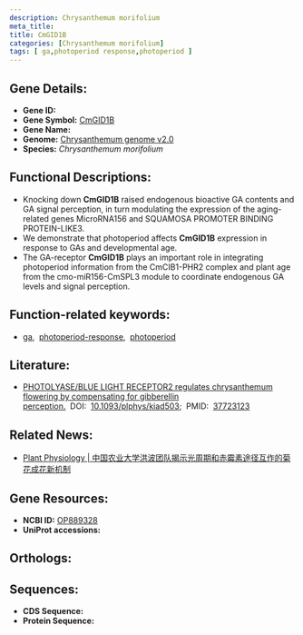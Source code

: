 ```yaml
---
description: Chrysanthemum morifolium
meta_title:
title: CmGID1B
categories: [Chrysanthemum morifolium]
tags: [ ga,photoperiod response,photoperiod ]
---
```


## Gene Details:
- **Gene ID:**	[]()
- **Gene Symbol:** <u> CmGID1B </u>
- **Gene Name:** 
- **Genome:** [Chrysanthemum genome v2.0]()
- **Species:** *Chrysanthemum morifolium*

## Functional Descriptions:
   - Knocking down **CmGID1B** raised endogenous bioactive GA contents and GA signal perception, in turn modulating the expression of the aging-related genes MicroRNA156 and SQUAMOSA PROMOTER BINDING PROTEIN-LIKE3.
   - We demonstrate that photoperiod affects **CmGID1B** expression in response to GAs and developmental age.
   - The GA-receptor **CmGID1B** plays an important role in integrating photoperiod information from the CmCIB1-PHR2 complex and plant age from the cmo-miR156-CmSPL3 module to coordinate endogenous GA levels and signal perception.

## Function-related keywords:
   - [ga](/tags/ga/),&nbsp;&nbsp;[photoperiod-response](/tags/photoperiod-response/),&nbsp;&nbsp;[photoperiod](/tags/photoperiod/)

## Literature:
   - [PHOTOLYASE/BLUE LIGHT RECEPTOR2 regulates chrysanthemum flowering by compensating for gibberellin perception.]( https://academic.oup.com/plphys/advance-article/doi/10.1093/plphys/kiad503/7276593#supplementary-data)&nbsp;&nbsp;DOI:&nbsp;&nbsp;[10.1093/plphys/kiad503](https://academic.oup.com/plphys/advance-article/doi/10.1093/plphys/kiad503/7276593#supplementary-data);&nbsp;&nbsp;PMID:&nbsp;&nbsp;[37723123](https://pubmed.ncbi.nlm.nih.gov/37723123/)

## Related News:
   - [Plant Physiology | 中国农业大学洪波团队揭示光周期和赤霉素途径互作的菊花成花新机制](https://mp.weixin.qq.com/s?__biz=Mzg3MDEwNDEyMg==&mid=2247557001&idx=5&sn=09b24d5da14d1b8f9d81f8df1e9d544a&chksm=f030c13bf45bff258ab0d00b8e3b1aa3bb2cf81bb24b2cd2a94bbf438af29705d27aff083787&scene=27#wechat_redirect)

## Gene Resources:
- **NCBI ID:**  [OP889328](https://www.ncbi.nlm.nih.gov/gene/?term=OP889328)
- **UniProt accessions:** [](https://www.uniprot.org/uniprotkb//entry)

## Orthologs:

## Sequences:
- **CDS Sequence:**
- **Protein Sequence:**
